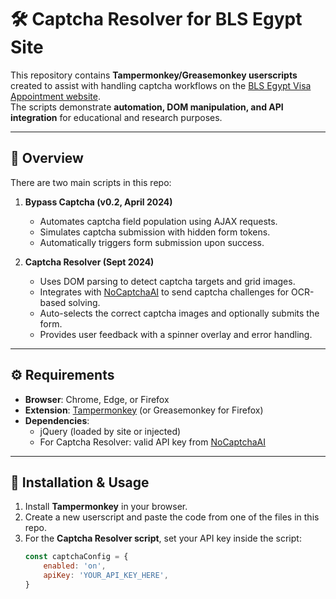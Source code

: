 # 🛠️ Captcha Resolver for BLS Egypt Site

This repository contains **Tampermonkey/Greasemonkey userscripts** created to assist with handling captcha workflows on the [BLS Egypt Visa Appointment website](https://egypt.blsspainglobal.com).  
The scripts demonstrate **automation, DOM manipulation, and API integration** for educational and research purposes.

---

## 📌 Overview
There are two main scripts in this repo:

1. **Bypass Captcha (v0.2, April 2024)**  
   - Automates captcha field population using AJAX requests.  
   - Simulates captcha submission with hidden form tokens.  
   - Automatically triggers form submission upon success.  

2. **Captcha Resolver (Sept 2024)**  
   - Uses DOM parsing to detect captcha targets and grid images.  
   - Integrates with [NoCaptchaAI](https://pro.nocaptchaai.com/) to send captcha challenges for OCR-based solving.  
   - Auto-selects the correct captcha images and optionally submits the form.  
   - Provides user feedback with a spinner overlay and error handling.

---

## ⚙️ Requirements
- **Browser**: Chrome, Edge, or Firefox  
- **Extension**: [Tampermonkey](https://www.tampermonkey.net/) (or Greasemonkey for Firefox)  
- **Dependencies**:  
  - jQuery (loaded by site or injected)  
  - For Captcha Resolver: valid API key from [NoCaptchaAI](https://pro.nocaptchaai.com/)

---

## 🚀 Installation & Usage
1. Install **Tampermonkey** in your browser.  
2. Create a new userscript and paste the code from one of the files in this repo.  
3. For the **Captcha Resolver script**, set your API key inside the script:
   ```javascript
   const captchaConfig = {
       enabled: 'on',
       apiKey: 'YOUR_API_KEY_HERE',
   }
